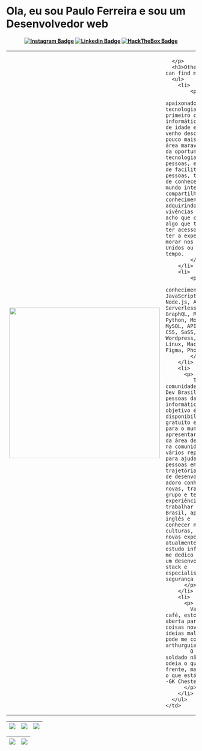 # Ola, eu sou Paulo Ferreira e sou um Desenvolvedor web

<h4 align="center">

[![Instagram Badge](https://img.shields.io/badge/Instagram-E4405F?style=for-the-badge&logo=instagram&logoColor=white)](https://www.instagram.com/arthurspk/)
[![Linkedin Badge](https://img.shields.io/badge/-Linkedin-blue?style=for-the-badge&logo=Linkedin&logoColor=white&link=https://github.com/PauloTIgit)](https://www.linkedin.com/in/arthurspk/)
[![HackTheBox Badge](https://img.shields.io/badge/HackTheBox-111927?style=for-the-badge&logo=Hack%20The%20Box&logoColor=9FEF00)](https://app.hackthebox.com/profile/1237893)

</h4>


<table border="0" cellspacing="0" cellpadding="0">
  <tr>
    <td style="border: 0";>
      <img width="400" src="https://cdna.artstation.com/p/assets/images/images/053/755/244/large/nazib-hamdan-ngoding.jpg?1662976950" />
    </td>
    <td style="border: 0";>
      <p>

      </p>
      <h3>Other places you can find me</h3>
      <ul>
        <li>
            <p>
              Sou apaixonado por tecnologia! Tive meu primeiro contato com a informática aos 13 anos de idade e desde então venho descobrindo um pouco mais sobre essa                área maravilhosa, gosto da oportunidade que a tecnologia oferece às pessoas, e da proposta de facilitar a vida das pessoas, tenho um sonho de conhecer o                mundo inteiro compartilhando todo meu conhecimento e também adquirindo novas vivências e vivências, acho que conhecimento é algo que todos deveriam                    ter acesso, e queria ter a experiência de morar nos Estados Unidos ou Canadá por um tempo. 
            </p>
        </li>
        <li>
            <p>
              Tenho conhecimento em: JavaScript, TypeScript, Node.js, AWS, Serverless, DynamoDB, GraphQL, React, Gatsby, Python, MongoDB, SQL, MySQL, API Rest, HTML,                 CSS, SaSS, Bootstrap, Wordpress, Git, Docker, Linux, MacOS, Windows, Figma, Photoshop.
            </p>
        </li>
        <li>
          <p>
             Tenho uma comunidade chamada Guia Dev Brasil que ajuda pessoas da área de informática, cujo objetivo é disponibilizar conteúdo gratuito e de qualidade                   para o mundo todo e apresentar mais pessoas da área de tecnologia, na comunidade tem vários repositórios para ajudar e orientar pessoas em sua trajetória               de desenvolvimento, adoro conhecer coisas novas, trabalhar em grupo e ter novas experiências, quero trabalhar fora do Brasil, aprimorar meu inglês e                   conhecer novas culturas, pessoas e ter novas experiências, atualmente também estudo informática e Eu me dedico a me tornar um desenvolvedor full-stack e               especialista em segurança cibernética.
          </p>
        </li>
        <li>
          <p>
            Vamos tomar um café, estou sempre aberta para aprender coisas novas e discutir ideias malucas. Você pode me contatar em arthurguiadev@gmail.com
            O verdadeiro soldado não luta porque odeia o que está à sua frente, mas porque ama o que está atrás dele. -GK Chesterton
          </p>
        </li>
      </ul>
    </td>
  </tr>
</table>

| ![](http://github-profile-summary-cards.vercel.app/api/cards/stats?username=PauloTIgit&theme=nord_dark) | ![](http://github-profile-summary-cards.vercel.app/api/cards/repos-per-language?username=PauloTIgit&hide=Html&theme=nord_dark) | ![](http://github-profile-summary-cards.vercel.app/api/cards/most-commit-language?username=PauloTIgit&theme=nord_dark) |
| :-: | :-: | :-: |

| ![](http://github-profile-summary-cards.vercel.app/api/cards/profile-details?username=PauloTIgit&theme=nord_dark) | ![](http://github-profile-summary-cards.vercel.app/api/cards/productive-time?username=PauloTIgit&theme=algolia&utcOffset=8) |
| :-: | :-: |

